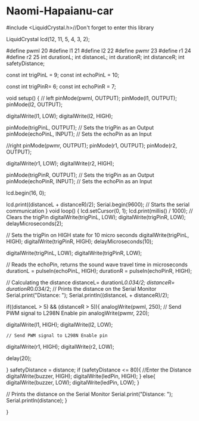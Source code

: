 # Naomi-Hapaianu-car
#include <LiquidCrystal.h>//Don't forget to enter this library

LiquidCrystal lcd(12, 11, 5, 4, 3, 2);

#define pwml 20
#define l1 21
#define l2 22
#define pwmr 23
#define r1 24
#define r2 25
int durationL;
int distanceL;
int durationR;
int distanceR;
int safetyDistance;

const int trigPinL = 9;
const int echoPinL = 10;

const int trigPinR= 6;
const int echoPinR = 7;

void setup() {
  // left 
  pinMode(pwml, OUTPUT);
  pinMode(l1, OUTPUT);
  pinMode(l2, OUTPUT);
  
  digitalWrite(l1, LOW);
  digitalWrite(l2, HIGH);

  pinMode(trigPinL, OUTPUT); // Sets the trigPin as an Output
  pinMode(echoPinL, INPUT); // Sets the echoPin as an Input

  //right
  pinMode(pwmr, OUTPUT);
  pinMode(r1, OUTPUT);
  pinMode(r2, OUTPUT);
  
  digitalWrite(r1, LOW);
  digitalWrite(r2, HIGH);

  pinMode(trigPinR, OUTPUT); // Sets the trigPin as an Output
  pinMode(echoPinR, INPUT); // Sets the echoPin as an Input

  lcd.begin(16, 0);

  lcd.print((distanceL + distanceR)/2);
  Serial.begin(9600); // Starts the serial communication
}
void loop() {
  lcd.setCursor(0, 1);
  lcd.print(millis() / 1000);
   // Clears the trigPin
digitalWrite(trigPinL, LOW);
digitalWrite(trigPinR, LOW);
delayMicroseconds(2);

// Sets the trigPin on HIGH state for 10 micro seconds
digitalWrite(trigPinL, HIGH);
digitalWrite(trigPinR, HIGH);
delayMicroseconds(10);

digitalWrite(trigPinL, LOW);
digitalWrite(trigPinR, LOW);

// Reads the echoPin, returns the sound wave travel time in microseconds
durationL = pulseIn(echoPinL, HIGH);
durationR = pulseIn(echoPinR, HIGH);

// Calculating the distance
distanceL= durationL*0.034/2;
distanceR= durationR*0.034/2;
// Prints the distance on the Serial Monitor
Serial.print("Distance: ");
Serial.println((distanceL + distanceR)/2);

if((distanceL > 5) && (distanceR > 5)){
  analogWrite(pwml, 250); // Send PWM signal to L298N Enable pin
  analogWrite(pwmr, 220);
   
   digitalWrite(l1, HIGH);
   digitalWrite(l2, LOW);

    // Send PWM signal to L298N Enable pin
    
   digitalWrite(r1, HIGH);
   digitalWrite(r2, LOW);

   delay(20);

  }
  safetyDistance = distance;
if (safetyDistance <= 80){ //Enter the Distance 
  digitalWrite(buzzer, HIGH);
  digitalWrite(ledPin, HIGH);
}
else{
  digitalWrite(buzzer, LOW);
  digitalWrite(ledPin, LOW);
}

// Prints the distance on the Serial Monitor
Serial.print("Distance: ");
Serial.println(distance);
}

}
